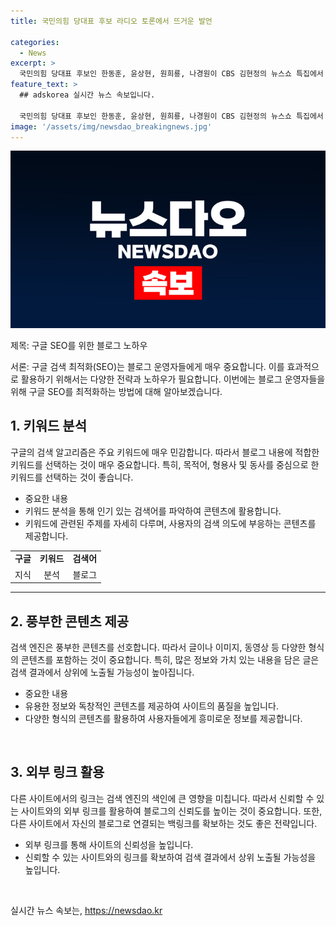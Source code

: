 ```yaml
---
title: 국민의힘 당대표 후보 라디오 토론에서 뜨거운 발언

categories:
  - News
excerpt: >
  국민의힘 당대표 후보인 한동훈, 윤상현, 원희룡, 나경원이 CBS 김현정의 뉴스쇼 특집에서 토론회를 펼치고 참석자들과 함께 기념촬영을 진행했다.
feature_text: >
  ## adskorea 실시간 뉴스 속보입니다.

  국민의힘 당대표 후보인 한동훈, 윤상현, 원희룡, 나경원이 CBS 김현정의 뉴스쇼 특집에서 토론회를 펼치고 참석자들과 함께 기념촬영을 진행했다.
image: '/assets/img/newsdao_breakingnews.jpg'
---
```


<p><img src="/assets/img/newsdao_breakingnews.jpg" alt="adskorea 속보" /></p>

<p>제목: 구글 SEO를 위한 블로그 노하우</p>

<p>서론:
구글 검색 최적화(SEO)는 블로그 운영자들에게 매우 중요합니다. 이를 효과적으로 활용하기 위해서는 다양한 전략과 노하우가 필요합니다. 이번에는 블로그 운영자들을 위해 구글 SEO를 최적화하는 방법에 대해 알아보겠습니다.</p>

<h2 data-ke-size="size26">1. 키워드 분석</h2>

<p data-ke-size="size16">구글의 검색 알고리즘은 주요 키워드에 매우 민감합니다. 따라서 블로그 내용에 적합한 키워드를 선택하는 것이 매우 중요합니다. 특히, 목적어, 형용사 및 동사를 중심으로 한 키워드를 선택하는 것이 좋습니다. </p>

<ul>
<li>중요한 내용</li>
<li>키워드 분석을 통해 인기 있는 검색어를 파악하여 콘텐츠에 활용합니다.</li>
<li>키워드에 관련된 주제를 자세히 다루며, 사용자의 검색 의도에 부응하는 콘텐츠를 제공합니다.</li>
</ul>

<table>
  <tr>
    <td style="text-align: center; height: 17px;"><b>구글</b></td>
    <td style="text-align: center; height: 17px;"><b>키워드</b></td>
    <td style="text-align: center; height: 17px;"><b>검색어</b></td>
  </tr>
  <tr>
    <td style="text-align: center; height: 17px;">지식</td>
    <td style="text-align: center; height: 17px;">분석</td>
    <td style="text-align: center; height: 17px;">블로그</td>
  </tr>
</table>

<hr>

<h2 data-ke-size="size26">2. 풍부한 콘텐츠 제공</h2>

<p data-ke-size="size16">검색 엔진은 풍부한 콘텐츠를 선호합니다. 따라서 글이나 이미지, 동영상 등 다양한 형식의 콘텐츠를 포함하는 것이 중요합니다. 특히, 많은 정보와 가치 있는 내용을 담은 글은 검색 결과에서 상위에 노출될 가능성이 높아집니다.</p>

<ul>
<li>중요한 내용</li>
<li>유용한 정보와 독창적인 콘텐츠를 제공하여 사이트의 품질을 높입니다.</li>
<li>다양한 형식의 콘텐츠를 활용하여 사용자들에게 흥미로운 정보를 제공합니다.</li>
</ul>

<p data-ke-size="size16">&nbsp;</p>

<h2 data-ke-size="size26">3. 외부 링크 활용</h2>

<p data-ke-size="size16">다른 사이트에서의 링크는 검색 엔진의 색인에 큰 영향을 미칩니다. 따라서 신뢰할 수 있는 사이트와의 외부 링크를 활용하여 블로그의 신뢰도를 높이는 것이 중요합니다. 또한, 다른 사이트에서 자신의 블로그로 연결되는 백링크를 확보하는 것도 좋은 전략입니다.</p>

<ul>
<li>외부 링크를 통해 사이트의 신뢰성을 높입니다.</li>
<li>신뢰할 수 있는 사이트와의 링크를 확보하여 검색 결과에서 상위 노출될 가능성을 높입니다.</li>
</ul>

<p data-ke-size="size16">&nbsp;</p>
실시간 뉴스 속보는, <a href="https://newsdao.kr" rel="dofollow">https://newsdao.kr</a>


